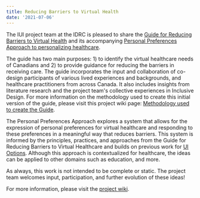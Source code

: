 ```yaml
---
title: Reducing Barriers to Virtual Health
date: '2021-07-06'
---
```


The IUI project team at the IDRC is pleased to share the [Guide for Reducing Barriers to Virtual Health](https://wiki.fluidproject.org/display/IUIGFVP/Guide+for+Reducing+Barriers+to+Virtual+Healthcare)
and its accompanying [Personal Preferences Approach to personalizing healthcare](https://wiki.fluidproject.org/display/IUIGFVP/Section+-+Software+Approaches+for+Expressing+Personal+Preferences+for+Healthcare).

The guide has two main purposes: 1) to identify the virtual healthcare needs of Canadians and 2) to provide guidance for
reducing the barriers in receiving care. The guide incorporates the input and collaboration of co-design participants of
various lived experiences and backgrounds, and healthcare practitioners from across Canada. It also includes insights
from literature research and the project team's collective experiences in Inclusive Design. For more information on the
methodology used to create this initial version of the guide, please visit this project wiki page:
[Methodology used to create the Guide](https://wiki.fluidproject.org/display/IUIGFVP/Methodology+used+to+create+the+Guide).

The Personal Preferences Approach explores a system that allows for the expression of personal preferences for virtual
healthcare and responding to these preferences in a meaningful way that reduces barriers. This system is informed by the
principles, practices, and approaches from the Guide for Reducing Barriers to Virtual Healthcare and builds on previous
work for [UI Options](/ui-options/). Although this approach is contextualized for healthcare, the ideas can be
applied to other domains such as education, and more.

As always, this work is not intended to be complete or static. The project team welcomes input, participation, and
further evolution of these ideas!

For more information, please visit the [project wiki](https://wiki.fluidproject.org/display/IUIGFVP/Intelligent+User+Interfaces+and+Guidelines+for+Vulnerable+Populations).
